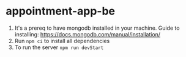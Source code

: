 # appointment-app-be

1) It's a prereq to have mongodb installed in your machine. Guide to installing: https://docs.mongodb.com/manual/installation/
2) Run `npm ci` to install all dependencies
3) To run the server `npm run devStart`
